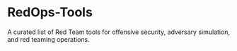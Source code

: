 # RedOps-Tools
A curated list of Red Team tools for offensive security, adversary simulation, and red teaming operations.
